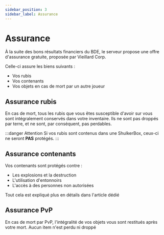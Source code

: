 ```yaml
---
sidebar_position: 3
sidebar_label: Assurance
---
```


# Assurance
À la suite des bons résultats financiers du BDE, le serveur propose une offre d'assurance gratuite, proposée par Vieillard Corp.

Celle-ci assure les biens suivants :

- Vos rubis
- Vos contenants
- Vos objets en cas de mort par un autre joueur

## Assurance rubis
En cas de mort, tous les rubis que vous êtes susceptible d'avoir sur vous sont intégralement conservés dans votre inventaire. Ils ne sont pas droppés par terre, et ne sont, par conséquent, pas perdables.

:::danger Attention
Si vos rubis sont contenus dans une ShulkerBox, ceux-ci ne seront **PAS** protégés.
:::

## Assurance contenants
Vos contenants sont protégés contre :

- Les explosions et la destruction
- L'utilisation d'entonnoirs 
- L'accès à des personnes non autorisées

Tout cela est expliqué plus en détails dans l'article dédié

## Assurance PvP
En cas de mort par PvP, l'intégralité de vos objets vous sont restitués après votre mort. Aucun item n'est perdu ni droppé
